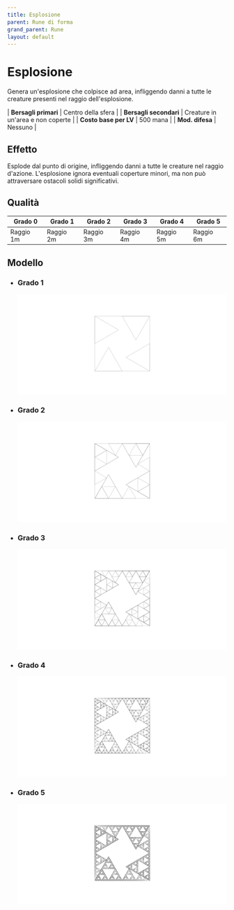 ```yaml
---
title: Esplosione
parent: Rune di forma
grand_parent: Rune
layout: default
---
```


# **Esplosione**

Genera un'esplosione che colpisce ad area, infliggendo danni a tutte le creature presenti nel raggio dell'esplosione.

| **Bersagli primari**   | Centro della sfera                        |
| **Bersagli secondari** | Creature in un'area e non coperte         |
| **Costo base per LV**         | 500 mana                                  |
| **Mod. difesa**        | Nessuno                                   |

## Effetto
Esplode dal punto di origine, infliggendo danni a tutte le creature nel raggio d'azione. L'esplosione ignora eventuali coperture minori, ma non può attraversare ostacoli solidi significativi.

## Qualità

| Grado 0 | Grado 1 | Grado 2 | Grado 3 | Grado 4 | Grado 5 |
|---------|---------|---------|---------|---------|---------|
| Raggio 1m | Raggio 2m | Raggio 3m | Raggio 4m | Raggio 5m | Raggio 6m |

## Modello
- ### Grado 1<br>
  ![Grado 1](1.png "Grado 1")
- ### Grado 2<br>
  ![Grado 2](2.png "Grado 2")
- ### Grado 3<br>
  ![Grado 3](3.png "Grado 3")
- ### Grado 4<br>
  ![Grado 4](4.png "Grado 4")
- ### Grado 5<br>
  ![Grado 5](5.png "Grado 5")
